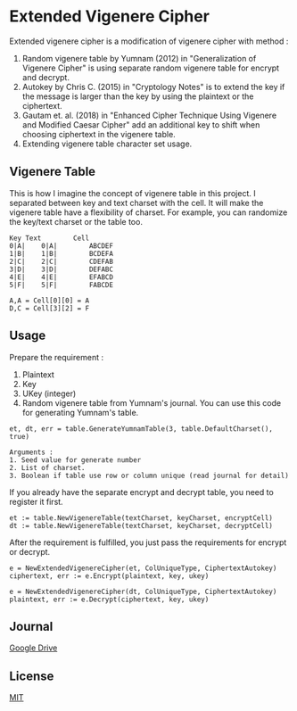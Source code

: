 # Extended Vigenere Cipher

Extended vigenere cipher is a modification of vigenere cipher with method :

1. Random vigenere table by Yumnam (2012) in "Generalization of Vigenere Cipher" is using separate random vigenere table
   for encrypt and decrypt.
3. Autokey by Chris C. (2015) in "Cryptology Notes" is to extend the key if the message is larger than the key by using
   the plaintext or the ciphertext.
4. Gautam et. al. (2018) in "Enhanced Cipher Technique Using Vigenere and Modified Caesar Cipher" add an additional key
   to shift when choosing ciphertext in the vigenere table.
5. Extending vigenere table character set usage.

## Vigenere Table

This is how I imagine the concept of vigenere table in this project. I separated between key and text charset with the
cell. It will make the vigenere table have a flexibility of charset. For example, you can randomize the key/text charset
or the table too.

```
Key	Text		Cell
0|A|	0|A|		ABCDEF
1|B|	1|B|		BCDEFA
2|C|	2|C|		CDEFAB
3|D|	3|D|		DEFABC
4|E|	4|E|		EFABCD
5|F|	5|F|		FABCDE

A,A = Cell[0][0] = A
D,C = Cell[3][2] = F
```

## Usage

Prepare the requirement :

1. Plaintext
2. Key
3. UKey (integer)
4. Random vigenere table from Yumnam's journal. You can use this code for generating Yumnam's table.

```
et, dt, err = table.GenerateYumnamTable(3, table.DefaultCharset(), true)

Arguments :
1. Seed value for generate number
2. List of charset.
3. Boolean if table use row or column unique (read journal for detail) 
```

If you already have the separate encrypt and decrypt table, you need to register it first.

```
et := table.NewVigenereTable(textCharset, keyCharset, encryptCell)
dt := table.NewVigenereTable(textCharset, keyCharset, decryptCell)
```

After the requirement is fulfilled, you just pass the requirements for encrypt or decrypt.

```
e = NewExtendedVigenereCipher(et, ColUniqueType, CiphertextAutokey)
ciphertext, err := e.Encrypt(plaintext, key, ukey)

e = NewExtendedVigenereCipher(dt, ColUniqueType, CiphertextAutokey)
plaintext, err := e.Decrypt(ciphertext, key, ukey)
```
## Journal
[Google Drive](https://drive.google.com/file/d/14jG781UfoLB3hu-f9alzHmkhv5v0cLed/view?usp=sharing)

## License

[MIT](https://choosealicense.com/licenses/mit/)
